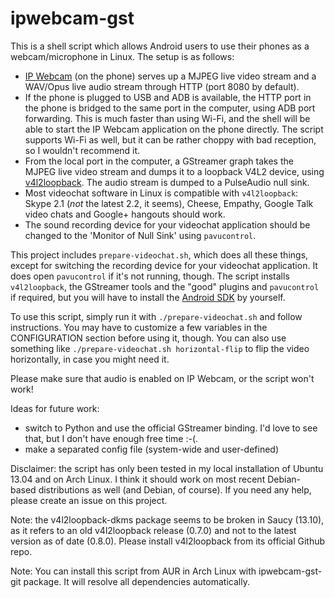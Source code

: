 ipwebcam-gst
============

This is a shell script which allows Android users to use their phones as a webcam/microphone in Linux. The setup is as follows:

* [IP Webcam](https://market.android.com/details?id=com.pas.webcam) (on the phone) serves up a MJPEG live video stream and a WAV/Opus live audio stream through HTTP (port 8080 by default).
* If the phone is plugged to USB and ADB is available, the HTTP port in the phone is bridged to the same port in the computer, using ADB port forwarding. This is much faster than using Wi-Fi, and the shell will be able to start the IP Webcam application on the phone directly. The script supports Wi-Fi as well, but it can be rather choppy with bad reception, so I wouldn't recommend it.
* From the local port in the computer, a GStreamer graph takes the MJPEG live video stream and dumps it to a loopback V4L2 device, using [v4l2loopback](https://github.com/umlaeute/v4l2loopback). The audio stream is dumped to a PulseAudio null sink.
* Most videochat software in Linux is compatible with `v4l2loopback`: Skype 2.1 (*not* the latest 2.2, it seems), Cheese, Empathy, Google Talk video chats and Google+ hangouts should work.
* The sound recording device for your videochat application should be changed to the 'Monitor of Null Sink' using `pavucontrol`.

This project includes `prepare-videochat.sh`, which does all these things, except for switching the recording device for your videochat application. It does open `pavucontrol` if it's not running, though. The script installs `v4l2loopback`, the GStreamer tools and the "good" plugins and `pavucontrol` if required, but you will have to install the [Android SDK](http://developer.android.com/sdk) by yourself.

To use this script, simply run it with `./prepare-videochat.sh` and follow instructions. You may have to customize a few variables in the CONFIGURATION section before using it, though. You can also use something like `./prepare-videochat.sh horizontal-flip` to flip the video horizontally, in case you might need it.

Please make sure that audio is enabled on IP Webcam, or the script won't work!

Ideas for future work:
* switch to Python and use the official GStreamer binding. I'd love to see that, but I don't have enough free time :-(.
* make a separated config file (system-wide and user-defined)

Disclaimer: the script has only been tested in my local installation of Ubuntu 13.04 and on Arch Linux. I think it should work on most recent Debian-based distributions as well (and Debian, of course). If you need any help, please create an issue on this project.

Note: the v4l2loopback-dkms package seems to be broken in Saucy (13.10), as it refers to an old v4l2loopback release (0.7.0) and not to the latest version as of date (0.8.0). Please install v4l2loopback from its official Github repo.

Note: You can install this script from AUR in Arch Linux with ipwebcam-gst-git package. It will resolve all dependencies automatically.

